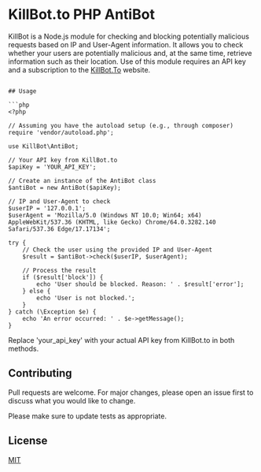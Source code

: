 # KillBot.to PHP AntiBot

KillBot is a Node.js module for checking and blocking potentially malicious requests based on IP and User-Agent information. It allows you to check whether your users are potentially malicious and, at the same time, retrieve information such as their location. Use of this module requires an API key and a subscription to the [KillBot.To](https://killbot.to/subscriptions) website.
```

## Usage

```php
<?php

// Assuming you have the autoload setup (e.g., through composer)
require 'vendor/autoload.php';

use KillBot\AntiBot;

// Your API key from KillBot.to
$apiKey = 'YOUR_API_KEY';

// Create an instance of the AntiBot class
$antiBot = new AntiBot($apiKey);

// IP and User-Agent to check
$userIP = '127.0.0.1';
$userAgent = 'Mozilla/5.0 (Windows NT 10.0; Win64; x64) AppleWebKit/537.36 (KHTML, like Gecko) Chrome/64.0.3282.140 Safari/537.36 Edge/17.17134';

try {
    // Check the user using the provided IP and User-Agent
    $result = $antiBot->check($userIP, $userAgent);

    // Process the result
    if ($result['block']) {
        echo 'User should be blocked. Reason: ' . $result['error'];
    } else {
        echo 'User is not blocked.';
    }
} catch (\Exception $e) {
    echo 'An error occurred: ' . $e->getMessage();
}

```

Replace 'your_api_key' with your actual API key from KillBot.to in both methods.

## Contributing

Pull requests are welcome. For major changes, please open an issue first
to discuss what you would like to change.

Please make sure to update tests as appropriate.

## License

[MIT](https://choosealicense.com/licenses/mit/)
